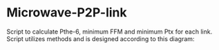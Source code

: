 # Microwave-P2P-link
Script to calculate Pthe-6, minimum FFM and minimum Ptx for each link. Script utilizes methods and is designed according to this diagram:




